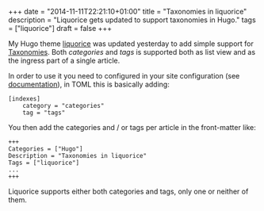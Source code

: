 +++
date = "2014-11-11T22:21:10+01:00"
title = "Taxonomies in liquorice"
description = "Liquorice gets updated to support taxonomies in Hugo."
tags = ["liquorice"]
draft = false
+++

My Hugo theme [liquorice](https://github.com/eliasson/liquorice) was updated
yesterday to add simple support for [Taxonomies](http://gohugo.io/taxonomies/overview/).
Both *categories* and *tags* is supported both as list view and as the ingress
part of a single article.


In order to use it you need to configured in your site configuration (see
[documentation](http://gohugo.io/taxonomies/usage/)), in TOML
this is basically adding:

    [indexes]
        category = "categories"
        tag = "tags"


You then add the categories and / or tags per article in the front-matter like:

    +++
    Categories = ["Hugo"]
    Description = "Taxonomies in liquorice"
    Tags = ["liquorice"]
    ...
    +++


Liquorice supports either both categories and tags, only one or neither of them.
